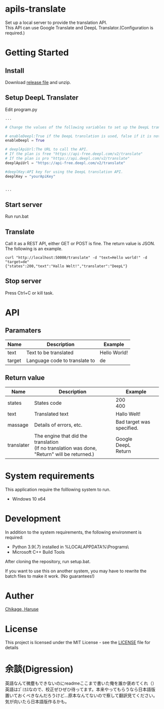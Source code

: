 # apils-translate
Set up a local server to provide the translation API.  
This API can use Google Translate and DeepL Translator.(Configuration is required.)

# Getting Started
## Install
Download [release file](https://github.com/chikage8640/apils-translate/releases) and unzip.

## Setup DeepL Translater
Edit program.py
```python
...

# Change the values of the following variables to set up the DeepL translation.

# enableDeepl:True if the DeepL translation is used, false if it is not.
enableDeepl = True

# deeplApiUrl:The URL to call the API.
# If the plan is free "https://api-free.deepl.com/v2/translate"
# If the plan is pro "https://api.deepl.com/v2/translate"
deeplApiUrl = "https://api-free.deepl.com/v2/translate"

#deeplKey:API key for using the DeepL translation API.
deeplKey = "yourApiKey"


...
```


## Start server
Run run.bat

## Translate
Call it as a REST API, either GET or POST is fine. The return value is JSON.  
The following is an example.

```
curl "http://localhost:50000/translate" -d "text=Hello world!" -d "target=de"
{"states":200,"text":"Hallo Welt!","translater":"DeepL"}
```

## Stop server
Press Ctrl+C or kill task.

# API
## Paramaters
| Name | Description | Example |
| ---- | ---- | ---- |
| text | Text to be translated | Hello World! |
| target | Language code to translate to | de |
## Return value
| Name | Description | Example |
| ---- | ---- | ---- |
| states | States code | 200<br/>400 |
| text | Translated text | Hallo Welt! |
| massage | Details of errors, etc. | Bad target was specified. |
| translater | The engine that did the translation<br/>(If no translation was done, "Return" will be returned.) | Google<br/>DeepL<br/>Return

# System requirements
This application require the folllowing system to run.
- Windows 10 x64 

# Development
In addition to the system requirements, the following environment is required:
- Python 3.9(.7) installed in %LOCALAPPDATA%\Programs\
- Microsoft C++ Build Tools

After cloning the repository, run setup.bat.

If you want to use this on another system, you may have to rewrite the batch files to make it work. (No guarantees!)

# Auther
[Chikage, Haruse](https://github.com/chikage8640)

# License
This project is licensed under the MIT License - see the [LICENSE](https://github.com/chikage8640/apils-translate/blob/main/LICENSE) file for details

# 余談(Digression)
英語なんて微塵もできないのにreadmeここまで書いた俺を誰か褒めてくれ（）  
英語はｺﾞﾐｶｽなので、校正ぜひぜひ待ってます。本来やってもらうなら日本語版置いておくべきなんだろうけど…原本なんてないので察して翻訳見てください。気が向いたら日本語版作るかも。